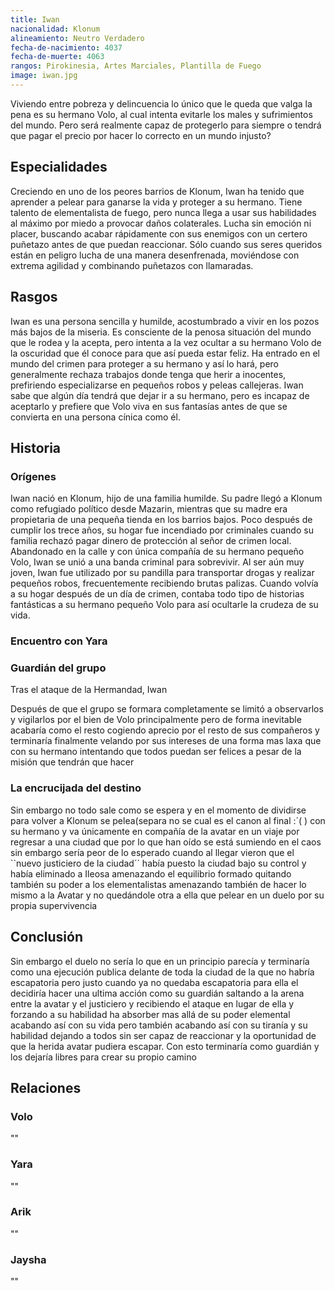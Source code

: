 ```yaml
---
title: Iwan
nacionalidad: Klonum
alineamiento: Neutro Verdadero
fecha-de-nacimiento: 4037
fecha-de-muerte: 4063
rangos: Pirokinesia, Artes Marciales, Plantilla de Fuego
image: iwan.jpg
---
```


Viviendo entre pobreza y delincuencia lo único que le queda que valga la pena es su hermano Volo, al cual intenta evitarle los males y sufrimientos del mundo. Pero será realmente capaz de protegerlo para siempre o tendrá que pagar el precio por hacer lo correcto en un mundo injusto?

## Especialidades

Creciendo en uno de los peores barrios de Klonum, Iwan ha tenido que aprender a pelear para ganarse la vida y proteger a su hermano. Tiene talento de elementalista de fuego, pero nunca llega a usar sus habilidades al máximo por miedo a provocar daños colaterales. Lucha sin emoción ni placer, buscando acabar rápidamente con sus enemigos con un certero puñetazo antes de que puedan reaccionar. Sólo cuando sus seres queridos están en peligro lucha de una manera desenfrenada, moviéndose con extrema agilidad y combinando puñetazos con llamaradas.

## Rasgos

Iwan es una persona sencilla y humilde, acostumbrado a vivir en los pozos más bajos de la miseria. Es consciente de la penosa situación del mundo que le rodea y la acepta, pero intenta a la vez ocultar a su hermano Volo de la oscuridad que él conoce para que así pueda estar feliz. Ha entrado en el mundo del crimen para proteger a su hermano y así lo hará, pero generalmente rechaza trabajos donde tenga que herir a inocentes, prefiriendo especializarse en pequeños robos y peleas callejeras. Iwan sabe que algún día tendrá que dejar ir a su hermano, pero es incapaz de aceptarlo y prefiere que Volo viva en sus fantasías antes de que se convierta en una persona cínica como él.

## Historia

### Orígenes

Iwan nació en Klonum, hijo de una familia humilde. Su padre llegó a Klonum como refugiado político desde Mazarin, mientras que su madre era propietaria de una pequeña tienda en los barrios bajos. Poco después de cumplir los trece años, su hogar fue incendiado por criminales cuando su familia rechazó pagar dinero de protección al señor de crimen local. Abandonado en la calle y con única compañía de su hermano pequeño Volo, Iwan se unió a una banda criminal para sobrevivir. Al ser aún muy joven, Iwan fue utilizado por su pandilla para transportar drogas y realizar pequeños robos, frecuentemente recibiendo brutas palizas. Cuando volvía a su hogar después de un día de crimen, contaba todo tipo de historias fantásticas a su hermano pequeño Volo para así ocultarle la crudeza de su vida. 

### Encuentro con Yara



### Guardián del grupo

Tras el ataque de la Hermandad, Iwan 

Después de que el grupo se formara completamente se limitó a observarlos y vigilarlos por el bien de Volo principalmente pero de forma inevitable acabaría como el resto cogiendo aprecio por el resto de sus compañeros y terminaría finalmente velando por sus intereses de una forma mas laxa que con su hermano intentando que todos puedan ser felices a pesar de la misión que tendrán que hacer

### La encrucijada del destino

Sin embargo no todo sale como se espera y en el momento de dividirse para volver a Klonum se pelea(separa no se cual es el canon al final :´(      ) con su hermano y va únicamente en compañía de la avatar en un viaje por regresar a una ciudad que por lo que han oído se está sumiendo en el caos sin embargo sería peor de lo esperado cuando al llegar vieron que el ``nuevo justiciero de la ciudad´´ había puesto la ciudad bajo su control y había eliminado a Ileosa amenazando el equilibrio formado quitando también su poder a los elementalistas amenazando también de hacer lo mismo a la Avatar y no quedándole otra a ella que pelear en un duelo por su propia supervivencia

## Conclusión

Sin embargo el duelo no sería lo que en un principio parecía y terminaría como una ejecución publica delante de toda la ciudad de la que no habría escapatoria pero justo cuando ya no quedaba escapatoria para ella el decidiría hacer una ultima acción como su guardián saltando a la arena entre la avatar y el justiciero y recibiendo el ataque en lugar de ella y forzando a su habilidad ha absorber mas allá de su poder elemental acabando así con su vida pero también acabando así con su tiranía y su habilidad dejando a todos sin ser capaz de reaccionar y la oportunidad de que la herida avatar pudiera escapar. Con esto terminaría como guardián y los dejaría libres para crear su propio camino

## Relaciones

### Volo

""

### Yara

""

### Arik

""

### Jaysha

""

